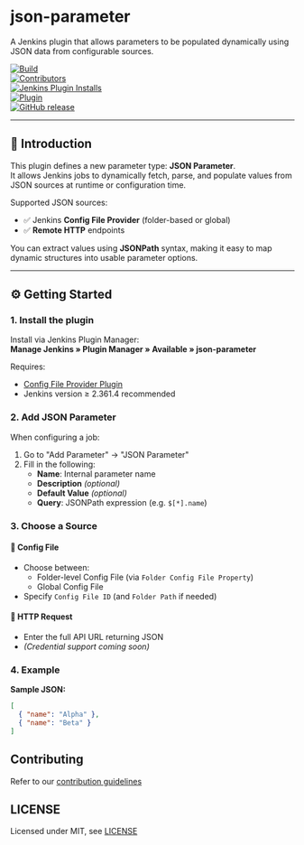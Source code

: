 # json-parameter

A Jenkins plugin that allows parameters to be populated dynamically using JSON data from configurable sources.

[![Build](https://ci.jenkins.io/job/Plugins/job/json-parameter-plugin/job/main/badge/icon)](https://ci.jenkins.io/job/Plugins/job/json-parameter-plugin/job/main)<br/>
[![Contributors](https://img.shields.io/github/contributors/jenkinsci/json-parameter-plugin.svg?color=blue)](https://github.com/jenkinsci/json-parameter-plugin/graphs/contributors)<br/>
[![Jenkins Plugin Installs](https://img.shields.io/jenkins/plugin/i/json-parameter.svg?color=blue&label=installations)](https://plugins.jenkins.io/json-parameter)<br/>
[![Plugin](https://img.shields.io/jenkins/plugin/v/json-parameter.svg)](https://plugins.jenkins.io/json-parameter)<br/>
[![GitHub release](https://img.shields.io/github/release/jenkinsci/json-parameter-plugin.svg?label=changelog)](https://github.com/jenkinsci/json-parameter-plugin/releases/latest)

---

## 🚀 Introduction

This plugin defines a new parameter type: **JSON Parameter**.  
It allows Jenkins jobs to dynamically fetch, parse, and populate values from JSON sources at runtime or configuration time.

Supported JSON sources:

- ✅ Jenkins **Config File Provider** (folder-based or global)
- ✅ **Remote HTTP** endpoints

You can extract values using **JSONPath** syntax, making it easy to map dynamic structures into usable parameter options.

---

## ⚙️ Getting Started

### 1. Install the plugin

Install via Jenkins Plugin Manager:  
**Manage Jenkins » Plugin Manager » Available » json-parameter**

Requires:
- [Config File Provider Plugin](https://plugins.jenkins.io/config-file-provider/)
- Jenkins version ≥ 2.361.4 recommended

### 2. Add JSON Parameter

When configuring a job:

1. Go to "Add Parameter" → "JSON Parameter"
2. Fill in the following:
    - **Name**: Internal parameter name
    - **Description** *(optional)*
    - **Default Value** *(optional)*
    - **Query**: JSONPath expression (e.g. `$[*].name`)

### 3. Choose a Source

#### 🔹 Config File
- Choose between:
    - Folder-level Config File (via `Folder Config File Property`)
    - Global Config File
- Specify `Config File ID` (and `Folder Path` if needed)

#### 🔹 HTTP Request
- Enter the full API URL returning JSON
- *(Credential support coming soon)*

### 4. Example

**Sample JSON:**

```json
[
  { "name": "Alpha" },
  { "name": "Beta" }
]
```

## Contributing

Refer to our [contribution guidelines](https://github.com/jenkinsci/.github/blob/master/CONTRIBUTING.md)

## LICENSE

Licensed under MIT, see [LICENSE](LICENSE.md)

